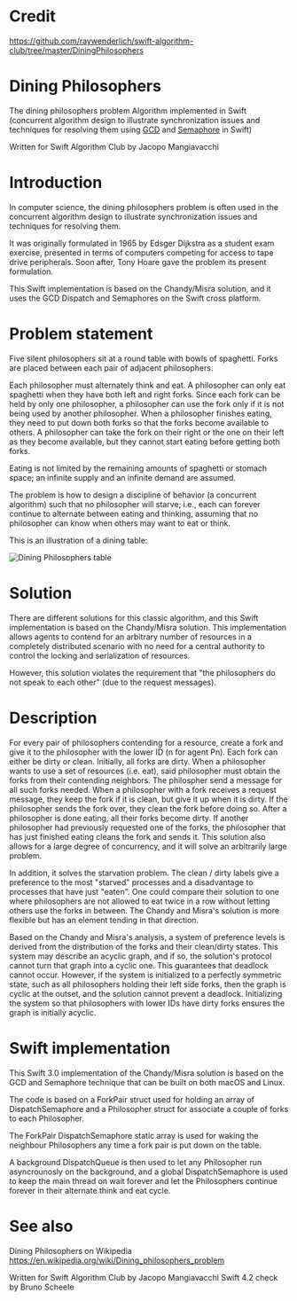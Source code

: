 # Credit
https://github.com/raywenderlich/swift-algorithm-club/tree/master/DiningPhilosophers

# Dining Philosophers
The dining philosophers problem Algorithm implemented in Swift (concurrent algorithm design to illustrate synchronization issues and techniques for resolving them using [GCD](https://apple.github.io/swift-corelibs-libdispatch/) and [Semaphore](https://developer.apple.com/reference/dispatch/dispatchsemaphore) in Swift)

Written for Swift Algorithm Club by Jacopo Mangiavacchi


# Introduction

In computer science, the dining philosophers problem is often used in the concurrent algorithm design to illustrate synchronization issues and techniques for resolving them.

It was originally formulated in 1965 by Edsger Dijkstra as a student exam exercise, presented in terms of computers competing for access to tape drive peripherals. Soon after, Tony Hoare gave the problem its present formulation.

This Swift implementation is based on the Chandy/Misra solution, and it uses the GCD Dispatch and Semaphores on the Swift cross platform.

# Problem statement

Five silent philosophers sit at a round table with bowls of spaghetti. Forks are placed between each pair of adjacent philosophers.

Each philosopher must alternately think and eat. A philosopher can only eat spaghetti when they have both left and right forks. Since each fork can be held by only one philosopher, a philosopher can use the fork only if it is not being used by another philosopher. When a philosopher finishes eating, they need to put down both forks so that the forks become available to others. A philosopher can take the fork on their right or the one on their left as they become available, but they cannot start eating before getting both forks.

Eating is not limited by the remaining amounts of spaghetti or stomach space; an infinite supply and an infinite demand are assumed.

The problem is how to design a discipline of behavior (a concurrent algorithm) such that no philosopher will starve; i.e., each can forever continue to alternate between eating and thinking, assuming that no philosopher can know when others may want to eat or think.

This is an illustration of a dining table:

![Dining Philosophers table](https://upload.wikimedia.org/wikipedia/commons/7/7b/An_illustration_of_the_dining_philosophers_problem.png)

# Solution
There are different solutions for this classic algorithm, and this Swift implementation is based on the Chandy/Misra solution. This implementation allows agents to contend for an arbitrary number of resources in a completely distributed scenario with no need for a central authority to control the locking and serialization of resources. 

However, this solution violates the requirement that "the philosophers do not speak to each other" (due to the request messages).

# Description
For every pair of philosophers contending for a resource, create a fork and give it to the philosopher with the lower ID (n for agent Pn). Each fork can either be dirty or clean. Initially, all forks are dirty.
When a philosopher wants to use a set of resources (i.e. eat), said philosopher must obtain the forks from their contending neighbors. The philospher send a message for all such forks needed. When a philosopher with a fork receives a request message, they keep the fork if it is clean, but give it up when it is dirty. If the philosopher sends the fork over, they clean the fork before doing so.
After a philosopher is done eating, all their forks become dirty. If another philosopher had previously requested one of the forks, the philosopher that has just finished eating cleans the fork and sends it.
This solution also allows for a large degree of concurrency, and it will solve an arbitrarily large problem.

In addition, it solves the starvation problem. The clean / dirty labels give a preference to the most "starved" processes and a disadvantage to processes that have just "eaten". One could compare their solution to one where philosophers are not allowed to eat twice in a row without letting others use the forks in between. The Chandy and Misra's solution is more flexible but has an element tending in that direction.

Based on the Chandy and Misra's analysis, a system of preference levels is derived from the distribution of the forks and their clean/dirty states. This system may describe an acyclic graph, and if so, the solution's protocol cannot turn that graph into a cyclic one. This guarantees that deadlock cannot occur. However, if the system is initialized to a perfectly symmetric state, such as all philosophers holding their left side forks, then the graph is cyclic at the outset, and the solution cannot prevent a deadlock. Initializing the system so that philosophers with lower IDs have dirty forks ensures the graph is initially acyclic.


# Swift implementation

This Swift 3.0 implementation of the Chandy/Misra solution is based on the GCD and Semaphore technique that can be built on both macOS and Linux.

The code is based on a ForkPair struct used for holding an array of DispatchSemaphore and a Philosopher struct for associate a couple of forks to each Philosopher.

The ForkPair DispatchSemaphore static array is used for waking the neighbour Philosophers any time a fork pair is put down on the table.

A background DispatchQueue is then used to let any Philosopher run asyncrounosly on the background, and a global DispatchSemaphore is used to keep the main thread on wait forever and let the Philosophers continue forever in their alternate think and eat cycle.

# See also

Dining Philosophers on Wikipedia https://en.wikipedia.org/wiki/Dining_philosophers_problem

Written for Swift Algorithm Club by Jacopo Mangiavacchi
Swift 4.2 check by Bruno Scheele

